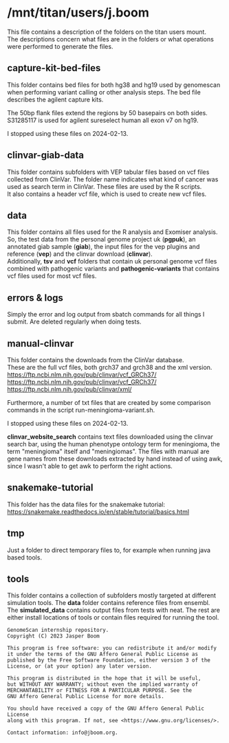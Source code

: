 # /mnt/titan/users/j.boom
This file contains a description of the folders on the titan users mount.  
The descriptions concern what files are in the folders or what operations were
performed to generate the files.

## capture-kit-bed-files
This folder contains bed files for both hg38 and hg19 used by genomescan when
performing variant calling or other analysis steps. The bed file describes the
agilent capture kits.

The 50bp flank files extend the regions by 50 basepairs on both sides.  
S31285117 is used for agilent sureselect human all exon v7 on hg19.

I stopped using these files on 2024-02-13.

## clinvar-giab-data
This folder contains subfolders with VEP tabular files based on vcf files
collected from ClinVar. The folder name indicates what kind of cancer was used
as search term in ClinVar. These files are used by the R scripts.  
It also contains a header vcf file, which is used to create new vcf files.

## data
This folder contains all files used for the R analysis and Exomiser analysis.
So, the test data from the personal genome project uk (**pgpuk**), an
annotated giab sample (**giab**), the input files for the vep plugins and
reference (**vep**) and the clinvar download (**clinvar**).  
Additionally, **tsv** and **vcf** folders that contain uk personal genome
vcf files combined with pathogenic variants and **pathogenic-variants** that
contains vcf files used for most vcf files.

## errors & logs
Simply the error and log output from sbatch commands for all things I submit.
Are deleted regularly when doing tests.

## manual-clinvar
This folder contains the downloads from the ClinVar database.  
These are the full vcf files, both grch37 and grch38 and the xml version.  
https://ftp.ncbi.nlm.nih.gov/pub/clinvar/vcf_GRCh37/  
https://ftp.ncbi.nlm.nih.gov/pub/clinvar/vcf_GRCh37/  
https://ftp.ncbi.nlm.nih.gov/pub/clinvar/xml/

Furthermore, a number of txt files that are created by some comparison
commands in the script run-meningioma-variant.sh.

I stopped using these files on 2024-02-13.

**clinvar_website_search** contains text files downloaded using the clinvar
search bar, using the human phenotype ontology term for meningioma, the term
"meningioma" itself and "meningiomas". The files with manual are gene names
from these downloads extracted by hand instead of using awk, since I wasn't able
to get awk to perform the right actions.

## snakemake-tutorial
This folder has the data files for the snakemake tutorial: 
https://snakemake.readthedocs.io/en/stable/tutorial/basics.html

## tmp
Just a folder to direct temporary files to, for example when running java
based tools.

## tools
This folder contains a collection of subfolders mostly targeted at different
simulation tools. The **data** folder contains reference files from ensembl.  
The **simulated_data** contains output files from tests with neat. The rest are
either install locations of tools or contain files required for running the
tool.

```
GenomeScan internship repository.
Copyright (C) 2023 Jasper Boom

This program is free software: you can redistribute it and/or modify
it under the terms of the GNU Affero General Public License as
published by the Free Software Foundation, either version 3 of the
License, or (at your option) any later version.

This program is distributed in the hope that it will be useful,
but WITHOUT ANY WARRANTY; without even the implied warranty of
MERCHANTABILITY or FITNESS FOR A PARTICULAR PURPOSE. See the
GNU Affero General Public License for more details.

You should have received a copy of the GNU Affero General Public License
along with this program. If not, see <https://www.gnu.org/licenses/>.

Contact information: info@jboom.org.
```